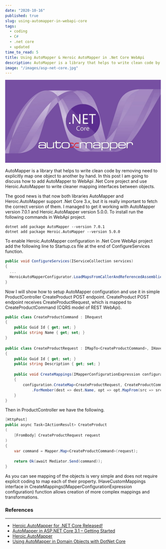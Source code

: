 ```yaml
---
date: "2020-10-16"
published: true
slug: using-automapper-in-webapi-core
tags:
  - coding
  - C#
  - .net core
  - updated
time_to_read: 5
title: Using AutoMapper & Heroic AutoMapper in .Net Core WebApi
description: AutoMapper is a library that helps to write clean code by removing need to explicitly map one object to another by hand. In this post I am going to discuss how to add AutoMapper to WebApi .Net Core project and use Heroic.AutoMapper to write cleaner mapping interfaces between objects.
image: "/images/asp-net-core.jpg"
---
```


<img src="/images/asp-net-core.jpg" alt="AspNet Core"
	title="AspNet Core" class="w-100" />

AutoMapper is a library that helps to write clean code by removing need to explicitly map one object to another by hand. In this post I am going to discuss how to add AutoMapper to WebApi .Net Core project and use Heroic.AutoMapper to write cleaner mapping interfaces between objects.

The good news is that now both libraries AutoMapper and Heroic.AutoMapper support .Net Core 3.x, but it is really important to fetch the correct version of them. I managed to get it working with AutoMapper version 7.0.1 and Heroic.AutoMapper version 5.0.0. To install run the following commands in WebApi project.

```
dotnet add package AutoMapper --version 7.0.1
dotnet add package Heroic.AutoMapper --version 5.0.0
```

To enable Heroic.AutoMapper configuration in .Net Core WebApi project add the following line to Startup.cs file at the end of ConfigureServices function.

```csharp
public void ConfigureServices(IServiceCollection services)
{
  ...
  HeroicAutoMapperConfigurator.LoadMapsFromCallerAndReferencedAssemblies();
}
```

Now I will show how to setup AutoMapper configuration and use it in simple ProductController CreateProduct POST endpoint. CreateProduct POST endpoint receives CreateProductRequest, which is mapped to CreateProductCommand (CQRS model of REST WebApi).

```csharp
public class CreateProductCommand : IRequest
{
    public Guid Id { get; set; }
    public string Name { get; set; }
}

public class CreateProductRequest : IMapTo<CreateProductCommand>, IHaveCustomMappings
{
    public Guid Id { get; set; }
    public string Description { get; set; }

    public void CreateMappings(IMapperConfigurationExpression configuration)
    {
        configuration.CreateMap<CreateProductRequest, CreateProductCommand>()
            .ForMember(dest => dest.Name, opt => opt.MapFrom(src => src.Description));
    }
}
```

Then in ProductController we have the following.

```csharp
[HttpPost]
public async Task<IActionResult> CreateProduct
(
    [FromBody] CreateProductRequest request
)
{
    var command = Mapper.Map<CreateProductCommand>(request);

    return Ok(await Mediator.Send(command));
}
```

As you can see mapping of the objects is very simple and does not require explicit coding to map each of their property. IHaveCustomMappings interface in CreateMappings(IMapperConfigurationExpression configuration) function allows creation of more complex mappings and transformations.

### References

---

- [Heroic.AutoMapper for .NET Core Released!](https://tinyurl.com/yxomlyaq)
- [AutoMapper in ASP.NET Core 3.1 – Getting Started](https://tinyurl.com/y2x4y2q5)
- [Heroic.AutoMapper](https://tinyurl.com/y4lhzacm)
- [Using AutoMapper in Domain Objects with DotNet Core](https://tinyurl.com/y4bepchl)
